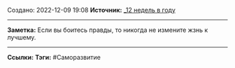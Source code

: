 Создано: 2022-12-09 19:08
**Источник:** [_12 недель в году](_12%20недель%20в%20году.md)
***
**Заметка:**  Если вы боитесь правды, то никогда не измените жзнь к лучшему.
***
**Ссылки:** 
**Тэги:** #Саморазвитие 